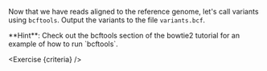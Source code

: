 <script>
/*
	bowtie2 -x $REF -U reads.fq -S aligned.sam; samtools sort -o aligned.bam aligned.sam;  bcftools mpileup -f $REF_FASTA aligned.bam | bcftools call -m -v -Ob -o variants.bcf -; bcftools index variants.bcf
*/

import Link from "$components/Link.svelte";
import Alert from "$components/Alert.svelte";
import Exercise from "$components/Exercise.svelte";

let criteria = [
{
	name: "File <code>variants.bcf</code> exists",
	checks: [{
		type: "file",
		path: "variants.bcf",
		action: "exists",
	}]
},
{
	name: "File <code>variants.bcf</code> contains the variants",
	checks: [{
		type: "file",
		path: "variants.bcf",
		action: "contents",
		commandExpected: "bcftools mpileup -f $REF_FASTA aligned.bam | bcftools call -m -v -Ob - -o /tmp/__dnasecret.bcf; bcftools view --no-header /tmp/__dnasecret.bcf",
		commandObserved: "bcftools view --no-header variants.bcf"
	}]
},
{
	name: "File <code>variants.bcf.csi</code> is the index file of <code>variants.bcf</code> obtained with <code>bcftools index</code>",
	checks: [{
		type: "file",
		path: "variants.bcf.csi",
		action: "exists"
	}]
},
];
</script>

Now that we have reads aligned to the reference genome, let's call variants using `bcftools`. Output the variants to the file `variants.bcf`.

<Alert>
	**Hint**: Check out the <Link href="/tutorials/bowtie2-intro/6">bcftools section</Link> of the bowtie2 tutorial for an example of how to run `bcftools`.
</Alert>

<Exercise {criteria} />
